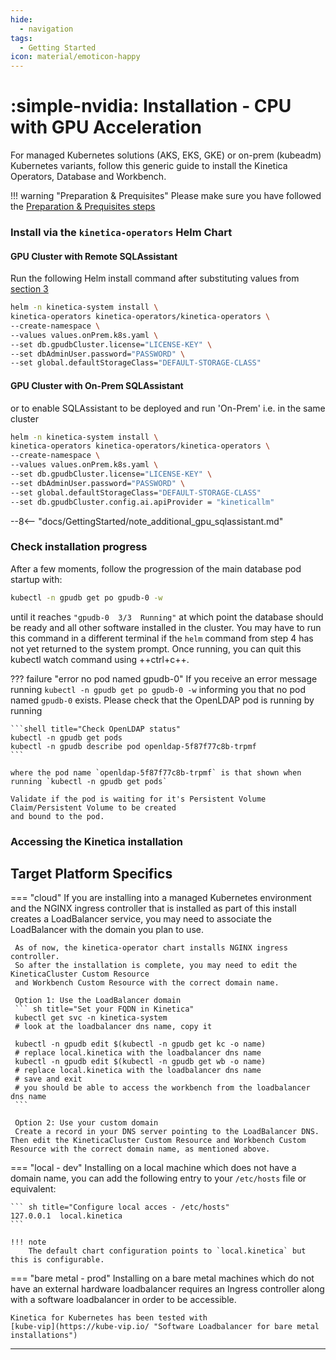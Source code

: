 ```yaml
---
hide:
  - navigation
tags:
  - Getting Started
icon: material/emoticon-happy
---
```

# :simple-nvidia: Installation - CPU with GPU Acceleration

For managed Kubernetes solutions (AKS, EKS, GKE) or on-prem (kubeadm) Kubernetes variants,
follow this generic guide to install the Kinetica Operators, Database and Workbench.

!!! warning "Preparation & Prequisites"
    Please make sure you have followed the [Preparation & Prequisites steps](preparation_and_prerequisites.md)

### Install via the `kinetica-operators` Helm Chart

#### GPU Cluster with Remote SQLAssistant

Run the following Helm install command after substituting values from
[section 3](preparation_and_prerequisites.md#3-determine-the-following-prior-to-the-chart-install)

``` sh title="Helm install kinetica-operators (No On-Prem SQLAssistant)"
helm -n kinetica-system install \
kinetica-operators kinetica-operators/kinetica-operators \
--create-namespace \
--values values.onPrem.k8s.yaml \
--set db.gpudbCluster.license="LICENSE-KEY" \
--set dbAdminUser.password="PASSWORD" \
--set global.defaultStorageClass="DEFAULT-STORAGE-CLASS"
```

#### GPU Cluster with On-Prem SQLAssistant 

or to enable SQLAssistant to be deployed and run 'On-Prem' i.e. in the same cluster

``` sh hl_lines="8" title="Helm install kinetica-operators (With On-Prem SQLAssistant)"
helm -n kinetica-system install \
kinetica-operators kinetica-operators/kinetica-operators \
--create-namespace \
--values values.onPrem.k8s.yaml \
--set db.gpudbCluster.license="LICENSE-KEY" \
--set dbAdminUser.password="PASSWORD" \
--set global.defaultStorageClass="DEFAULT-STORAGE-CLASS"
--set db.gpudbCluster.config.ai.apiProvider = "kineticallm"
```


--8<-- "docs/GettingStarted/note_additional_gpu_sqlassistant.md"

### Check installation progress

After a few moments, follow the progression of the main database pod startup with:

``` sh title="Monitor the Kinetica installation progress"
kubectl -n gpudb get po gpudb-0 -w
```

until it reaches `"gpudb-0  3/3  Running"` at which point the database should be ready and all other software installed
in the cluster. You may have to run this command in a different terminal if the `helm` command from step 4 has not yet
returned to the system prompt. Once running, you can quit this kubectl watch command using ++ctrl+c++.

??? failure "error no pod named gpudb-0"
    If you receive an error message running `kubectl -n gpudb get po gpudb-0 -w` informing you that no pod
    named `gpudb-0` exists. Please check that the OpenLDAP pod is running by running
    
    ```shell title="Check OpenLDAP status"
    kubectl -n gpudb get pods
    kubectl -n gpudb describe pod openldap-5f87f77c8b-trpmf
    ```

    where the pod name `openldap-5f87f77c8b-trpmf` is that shown when running `kubectl -n gpudb get pods`
    
    Validate if the pod is waiting for it's Persistent Volume Claim/Persistent Volume to be created
    and bound to the pod.

### Accessing the Kinetica installation

## Target Platform Specifics

=== "cloud"
    If you are installing into a managed Kubernetes environment and the NGINX ingress controller that is installed
    as part of this install creates a LoadBalancer service, you may need to associate the LoadBalancer with the domain
    you plan to use.

     As of now, the kinetica-operator chart installs NGINX ingress controller.
     So after the installation is complete, you may need to edit the KineticaCluster Custom Resource
     and Workbench Custom Resource with the correct domain name.
    
     Option 1: Use the LoadBalancer domain
     ``` sh title="Set your FQDN in Kinetica"
     kubectl get svc -n kinetica-system
     # look at the loadbalancer dns name, copy it
    
     kubectl -n gpudb edit $(kubectl -n gpudb get kc -o name)
     # replace local.kinetica with the loadbalancer dns name
     kubectl -n gpudb edit $(kubectl -n gpudb get wb -o name)
     # replace local.kinetica with the loadbalancer dns name
     # save and exit
     # you should be able to access the workbench from the loadbalancer dns name
     ```

     Option 2: Use your custom domain
     Create a record in your DNS server pointing to the LoadBalancer DNS. Then edit the KineticaCluster Custom Resource and Workbench Custom Resource with the correct domain name, as mentioned above.

=== "local - dev"
    Installing on a local machine which does not have a domain name,
    you can add the following entry to your `/etc/hosts` file or equivalent:

    ``` sh title="Configure local acces - /etc/hosts"
    127.0.0.1  local.kinetica
    ```
    
    !!! note 
        The default chart configuration points to `local.kinetica` but this is configurable.

=== "bare metal - prod"
    Installing on a bare metal machines which do not have an external hardware loadbalancer requires an
    Ingress controller along with a software loadbalancer in order to be accessible.

    Kinetica for Kubernetes has been tested with 
    [kube-vip](https://kube-vip.io/ "Software Loadbalancer for bare metal installations")

--- 
